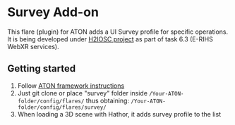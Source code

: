 # Survey Add-on

This flare (plugin) for ATON adds a UI Survey profile for specific operations. It is being developed under [H2IOSC project](https://www.h2iosc.cnr.it/) as part of task 6.3 (E-RIHS WebXR services).


## Getting started

1) Follow [ATON framework instructions](https://github.com/phoenixbf/aton)
2) Just git clone or place "survey" folder inside `/Your-ATON-folder/config/flares/` thus obtaining: `/Your-ATON-folder/config/flares/survey/`
3) When loading a 3D scene with Hathor, it adds survey profile to the list